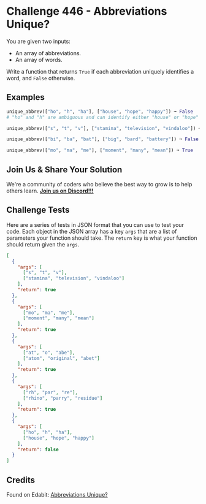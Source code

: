 # Challenge 446 - Abbreviations Unique?

You are given two inputs:

- An array of abbreviations.
- An array of words.

Write a function that returns `True` if each abbreviation uniquely identifies a word, and `False` otherwise.

## Examples
```python
unique_abbrev(["ho", "h", "ha"], ["house", "hope", "happy"]) ➞ False
# "ho" and "h" are ambiguous and can identify either "house" or "hope"

unique_abbrev(["s", "t", "v"], ["stamina", "television", "vindaloo"]) ➞ True

unique_abbrev(["bi", "ba", "bat"], ["big", "bard", "battery"]) ➞ False

unique_abbrev(["mo", "ma", "me"], ["moment", "many", "mean"]) ➞ True
```
## Join Us & Share Your Solution

We're a community of coders who believe the best way to grow is to help others learn. **[Join us on Discord!!!](https://discord.gg/sfHykntuGy)**

## Challenge Tests

Here are a series of tests in JSON format that you can use to test your code. Each object in the JSON array has a key `args` that are a list of parameters your function should take. The `return` key is what your function should return given the `args`. 
```json
[
  {
    "args": [
      ["s", "t", "v"],
      ["stamina", "television", "vindaloo"]
    ],
    "return": true
  },
  {
    "args": [
      ["mo", "ma", "me"],
      ["moment", "many", "mean"]
    ],
    "return": true
  },
  {
    "args": [
      ["at", "o", "abe"],
      ["atom", "original", "abet"]
    ],
    "return": true
  },
  {
    "args": [
      ["rh", "par", "re"],
      ["rhino", "parry", "residue"]
    ],
    "return": true
  },
  {
    "args": [
      ["ho", "h", "ha"],
      ["house", "hope", "happy"]
    ],
    "return": false
  }
]

```
## Credits

Found on Edabit: [Abbreviations Unique?](https://edabit.com/challenge/tjMNAEgkNvM5eyEqJ)
